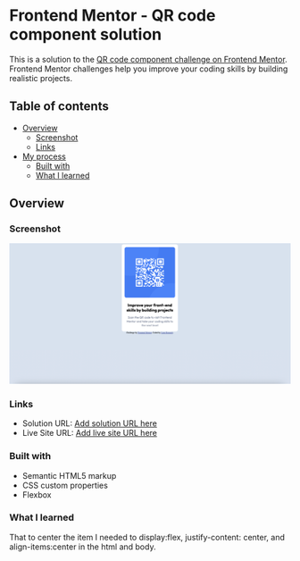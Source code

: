 # Frontend Mentor - QR code component solution

This is a solution to the [QR code component challenge on Frontend Mentor](https://www.frontendmentor.io/challenges/qr-code-component-iux_sIO_H). Frontend Mentor challenges help you improve your coding skills by building realistic projects. 

## Table of contents

- [Overview](#overview)
  - [Screenshot](#screenshot)
  - [Links](#links)
- [My process](#my-process)
  - [Built with](#built-with)
  - [What I learned](#what-i-learned)
  
## Overview

### Screenshot

![](./QR_Page_ScreenShot.png)

### Links

- Solution URL: [Add solution URL here](https://github.com/liamlizard/QR_Page/)
- Live Site URL: [Add live site URL here](https://liamlizard.github.io/QR_Page/)

### Built with

- Semantic HTML5 markup
- CSS custom properties
- Flexbox

### What I learned

That to center the item I needed to display:flex, justify-content: center, and align-items:center in the html and body.